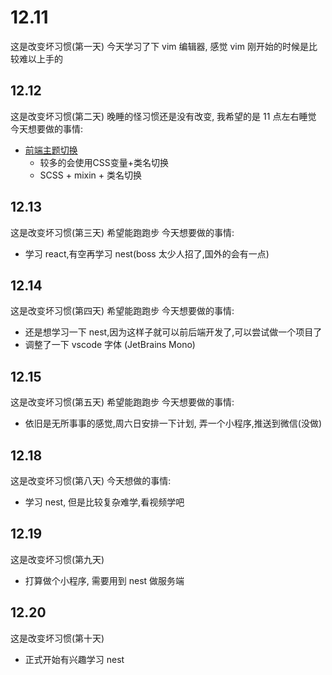 
# 12.11
这是改变坏习惯(第一天)
今天学习了下 vim 编辑器, 感觉 vim 刚开始的时候是比较难以上手的

## 12.12
这是改变坏习惯(第二天)
晚睡的怪习惯还是没有改变, 我希望的是 11 点左右睡觉
今天想要做的事情:
- [前端主题切换](https://juejin.cn/post/7134594122391748615?searchId=20231212104722D6C01CDDEA41B2D53BFF##heading-1)
   - 较多的会使用CSS变量+类名切换
   - SCSS + mixin + 类名切换

## 12.13
这是改变坏习惯(第三天)
希望能跑跑步
今天想要做的事情:
- 学习 react,有空再学习 nest(boss 太少人招了,国外的会有一点)

## 12.14
这是改变坏习惯(第四天)
希望能跑跑步
今天想要做的事情:
- 还是想学习一下 nest,因为这样子就可以前后端开发了,可以尝试做一个项目了
- 调整了一下 vscode 字体 (JetBrains Mono)

## 12.15
这是改变坏习惯(第五天)
希望能跑跑步
今天想要做的事情:
- 依旧是无所事事的感觉,周六日安排一下计划, 弄一个小程序,推送到微信(没做)


## 12.18
这是改变坏习惯(第八天)
今天想做的事情:
- 学习 nest, 但是比较复杂难学,看视频学吧

## 12.19
这是改变坏习惯(第九天)
- 打算做个小程序, 需要用到 nest 做服务端
  
## 12.20
这是改变坏习惯(第十天)
- 正式开始有兴趣学习 nest